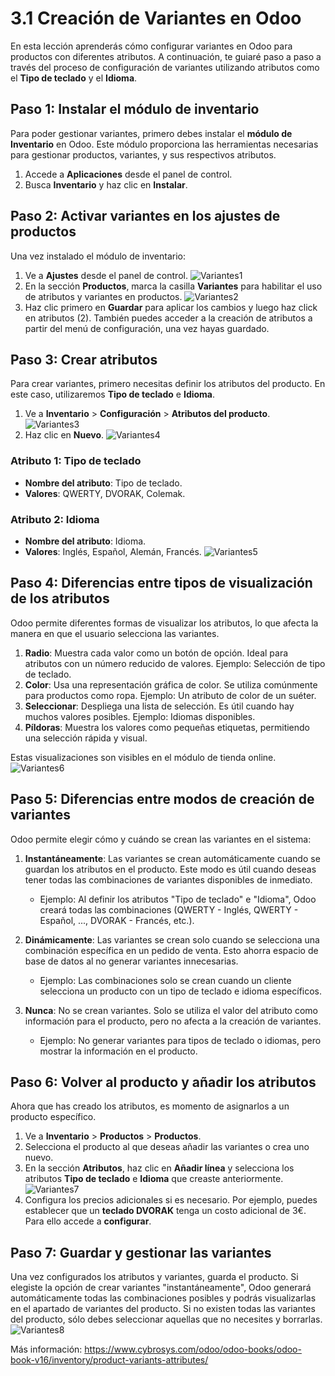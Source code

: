 # 3.1 Creación de Variantes en Odoo

En esta lección aprenderás cómo configurar variantes en Odoo para productos con diferentes atributos. A continuación, te guiaré paso a paso a través del proceso de configuración de variantes utilizando atributos como el **Tipo de teclado** y el **Idioma**.

## Paso 1: Instalar el módulo de inventario
Para poder gestionar variantes, primero debes instalar el **módulo de Inventario** en Odoo. Este módulo proporciona las herramientas necesarias para gestionar productos, variantes, y sus respectivos atributos.

1. Accede a **Aplicaciones** desde el panel de control.
2. Busca **Inventario** y haz clic en **Instalar**.

## Paso 2: Activar variantes en los ajustes de productos

Una vez instalado el módulo de inventario:

1. Ve a **Ajustes** desde el panel de control.
![Variantes1](https://raw.githubusercontent.com/canarydev/SGE/refs/heads/main/static/images/UT3/variantes1.png)
3. En la sección **Productos**, marca la casilla **Variantes** para habilitar el uso de atributos y variantes en productos.
![Variantes2](https://raw.githubusercontent.com/canarydev/SGE/refs/heads/main/static/images/UT3/variantes2.png)
5. Haz clic primero en **Guardar** para aplicar los cambios y luego haz click en atributos (2). También puedes acceder a la creación de atributos a partir del menú de configuración, una vez hayas guardado.

## Paso 3: Crear atributos

Para crear variantes, primero necesitas definir los atributos del producto. En este caso, utilizaremos **Tipo de teclado** e **Idioma**.
1. Ve a **Inventario** > **Configuración** > **Atributos del producto**.
![Variantes3](https://raw.githubusercontent.com/canarydev/SGE/refs/heads/main/static/images/UT3/variantes3.png)
3. Haz clic en **Nuevo**.
![Variantes4](https://raw.githubusercontent.com/canarydev/SGE/refs/heads/main/static/images/UT3/variantes4.png)
### Atributo 1: Tipo de teclado
- **Nombre del atributo**: Tipo de teclado.
- **Valores**: QWERTY, DVORAK, Colemak.

### Atributo 2: Idioma
- **Nombre del atributo**: Idioma.
- **Valores**: Inglés, Español, Alemán, Francés.
![Variantes5](https://raw.githubusercontent.com/canarydev/SGE/refs/heads/main/static/images/UT3/variantes5.png)

## Paso 4: Diferencias entre tipos de visualización de los atributos

Odoo permite diferentes formas de visualizar los atributos, lo que afecta la manera en que el usuario selecciona las variantes.

1. **Radio**: Muestra cada valor como un botón de opción. Ideal para atributos con un número reducido de valores. Ejemplo: Selección de tipo de teclado.
2. **Color**: Usa una representación gráfica de color. Se utiliza comúnmente para productos como ropa. Ejemplo: Un atributo de color de un suéter.
3. **Seleccionar**: Despliega una lista de selección. Es útil cuando hay muchos valores posibles. Ejemplo: Idiomas disponibles.
4. **Píldoras**: Muestra los valores como pequeñas etiquetas, permitiendo una selección rápida y visual. 

Estas visualizaciones son visibles en el módulo de tienda online.
![Variantes6](https://raw.githubusercontent.com/canarydev/SGE/refs/heads/main/static/images/UT3/variantes6.png)

## Paso 5: Diferencias entre modos de creación de variantes

Odoo permite elegir cómo y cuándo se crean las variantes en el sistema:

1. **Instantáneamente**: Las variantes se crean automáticamente cuando se guardan los atributos en el producto. Este modo es útil cuando deseas tener todas las combinaciones de variantes disponibles de inmediato.
   - Ejemplo: Al definir los atributos "Tipo de teclado" e "Idioma", Odoo creará todas las combinaciones (QWERTY - Inglés, QWERTY - Español, ..., DVORAK - Francés, etc.).
   
2. **Dinámicamente**: Las variantes se crean solo cuando se selecciona una combinación específica en un pedido de venta. Esto ahorra espacio de base de datos al no generar variantes innecesarias.
   - Ejemplo: Las combinaciones solo se crean cuando un cliente selecciona un producto con un tipo de teclado e idioma específicos.

3. **Nunca**: No se crean variantes. Solo se utiliza el valor del atributo como información para el producto, pero no afecta a la creación de variantes.
   - Ejemplo: No generar variantes para tipos de teclado o idiomas, pero mostrar la información en el producto.

## Paso 6: Volver al producto y añadir los atributos

Ahora que has creado los atributos, es momento de asignarlos a un producto específico.

1. Ve a **Inventario** > **Productos** > **Productos**.
2. Selecciona el producto al que deseas añadir las variantes o crea uno nuevo.
3. En la sección **Atributos**, haz clic en **Añadir línea** y selecciona los atributos **Tipo de teclado** e **Idioma** que creaste anteriormente.
![Variantes7](https://raw.githubusercontent.com/canarydev/SGE/refs/heads/main/static/images/UT3/variantes7.png)
5. Configura los precios adicionales si es necesario. Por ejemplo, puedes establecer que un **teclado DVORAK** tenga un costo adicional de 3€. Para ello accede a **configurar**.

## Paso 7: Guardar y gestionar las variantes

Una vez configurados los atributos y variantes, guarda el producto. Si elegiste la opción de crear variantes "instantáneamente", Odoo generará automáticamente todas las combinaciones posibles y podrás visualizarlas en el apartado de variantes del producto. 
Si no existen todas las variantes del producto, sólo debes seleccionar aquellas que no necesites y borrarlas.
![Variantes8](https://raw.githubusercontent.com/canarydev/SGE/refs/heads/main/static/images/UT3/variantes8.png)

Más información:
https://www.cybrosys.com/odoo/odoo-books/odoo-book-v16/inventory/product-variants-attributes/
